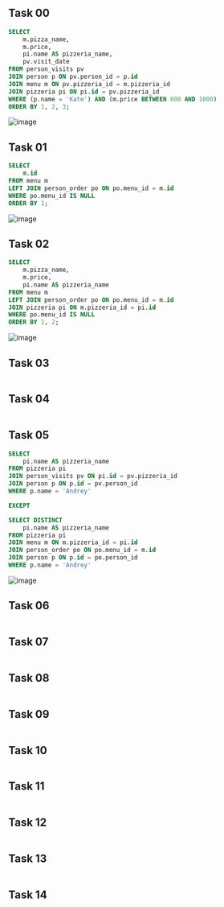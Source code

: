 ## Task 00
```sql
SELECT
	m.pizza_name,
	m.price,
	pi.name AS pizzeria_name,
	pv.visit_date
FROM person_visits pv
JOIN person p ON pv.person_id = p.id
JOIN menu m ON pv.pizzeria_id = m.pizzeria_id
JOIN pizzeria pi ON pi.id = pv.pizzeria_id
WHERE (p.name = 'Kate') AND (m.price BETWEEN 800 AND 1000)
ORDER BY 1, 2, 3;
```
![image](https://github.com/ngllsq/sql_projects/assets/114596475/46995252-6c8d-4dc1-9d2a-f80365fd35cc)

## Task 01
```sql
SELECT 
	m.id
FROM menu m
LEFT JOIN person_order po ON po.menu_id = m.id
WHERE po.menu_id IS NULL
ORDER BY 1;
```
![image](https://github.com/ngllsq/sql_projects/assets/114596475/279e20cb-2685-4aab-9dd0-76861c2005db)


## Task 02
```sql
SELECT 
	m.pizza_name,
	m.price,
	pi.name AS pizzeria_name
FROM menu m
LEFT JOIN person_order po ON po.menu_id = m.id
JOIN pizzeria pi ON m.pizzeria_id = pi.id
WHERE po.menu_id IS NULL
ORDER BY 1, 2;
```
![image](https://github.com/ngllsq/sql_projects/assets/114596475/2b2031e9-cf3c-4c42-ab32-397d931882ec)


## Task 03
```sql

```

## Task 04
```sql

```

## Task 05
```sql
SELECT
	pi.name AS pizzeria_name
FROM pizzeria pi
JOIN person_visits pv ON pi.id = pv.pizzeria_id 
JOIN person p ON p.id = pv.person_id
WHERE p.name = 'Andrey'

EXCEPT

SELECT DISTINCT
	pi.name AS pizzeria_name
FROM pizzeria pi
JOIN menu m ON m.pizzeria_id = pi.id
JOIN person_order po ON po.menu_id = m.id
JOIN person p ON p.id = po.person_id
WHERE p.name = 'Andrey'
```
![image](https://github.com/ngllsq/sql_projects/assets/114596475/2912d06f-ad72-458c-8d54-df999c2a9899)

## Task 06
```sql

```

## Task 07
```sql

```

## Task 08
```sql

```

## Task 09
```sql

```

## Task 10
```sql

```

## Task 11
```sql

```

## Task 12
```sql

```

## Task 13
```sql

```

## Task 14
```sql

```
